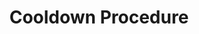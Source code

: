 ---
style: style3
image_path: /images/teslatron/cooldown/cooldown.jpeg
link_path: /portfolio_posts/teslatron/cooldown.html
title: Cooldown Procedure
caption: Steps to bring the PT2 and magnet temperatures (as well as VTI and Probe) back down to base temperatures ~ 1.45 K
---